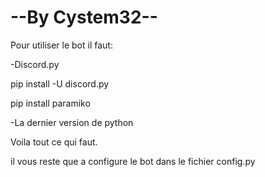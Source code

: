 # --By Cystem32--

Pour utiliser le bot il faut:

-Discord.py

pip install -U discord.py

pip install paramiko

-La dernier version de python


Voila tout ce qui faut.

il vous reste que a configure le bot dans le fichier config.py

